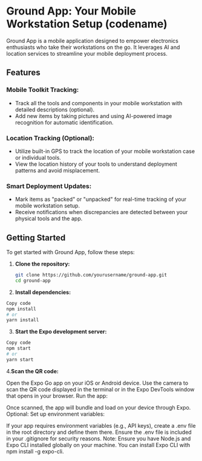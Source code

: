 # Ground App: Your Mobile Workstation Setup (codename)

Ground App is a mobile application designed to empower electronics enthusiasts who take their workstations on the go. It leverages AI and location services to streamline your mobile deployment process.

## Features

### Mobile Toolkit Tracking:
- Track all the tools and components in your mobile workstation with detailed descriptions (optional).
- Add new items by taking pictures and using AI-powered image recognition for automatic identification.

### Location Tracking (Optional):
- Utilize built-in GPS to track the location of your mobile workstation case or individual tools.
- View the location history of your tools to understand deployment patterns and avoid misplacement.

### Smart Deployment Updates:
- Mark items as "packed" or "unpacked" for real-time tracking of your mobile workstation setup.
- Receive notifications when discrepancies are detected between your physical tools and the app.

## Getting Started

To get started with Ground App, follow these steps:

1. **Clone the repository:**
   ```bash
   git clone https://github.com/yourusername/ground-app.git
   cd ground-app
   ```
2. **Install dependencies:**

```bash
Copy code
npm install
# or
yarn install
 ```
3. **Start the Expo development server:**

```bash
Copy code
npm start
# or
yarn start 
```
4.**Scan the QR code:**

Open the Expo Go app on your iOS or Android device.
Use the camera to scan the QR code displayed in the terminal or in the Expo DevTools window that opens in your browser.
Run the app:

Once scanned, the app will bundle and load on your device through Expo.
Optional: Set up environment variables:

If your app requires environment variables (e.g., API keys), create a .env file in the root directory and define them there. Ensure the .env file is included in your .gitignore for security reasons.
Note: Ensure you have Node.js and Expo CLI installed globally on your machine. You can install Expo CLI with npm install -g expo-cli.